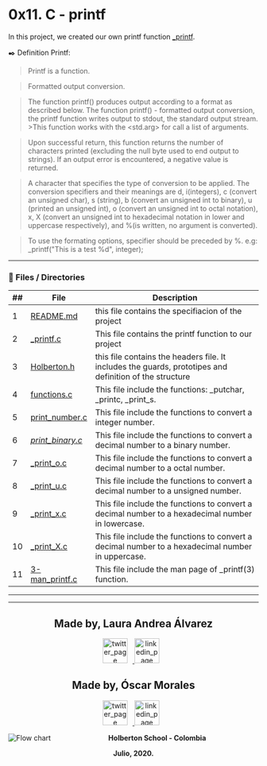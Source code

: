 # 0x11. C - printf

In this project, we created our own printf function [_printf](https://linux.die.net/man/3/printf).

:black_nib:  Definition Printf:


> Printf is a function.

>Formatted output conversion.

>The function printf() produces output according to a format as described below. The function printf() - formatted output conversion, the printf function writes output to stdout, the standard output stream. >This function works with the <std.arg> for call a list of arguments. 
           
>Upon successful return, this function returns the number of characters printed (excluding the null byte used to end output to strings). If an output error is encountered, a negative value is returned.

>A character that specifies the type of conversion to be applied. The conversion specifiers and their meanings are d, i(integers), c (convert an unsigned char), s (string), b (convert an unsigned int to binary), u (printed an unsigned int), o (convert an unsigned int to octal notation), x, X (convert an unsigned int to hexadecimal notation in lower and uppercase respectively), and %(is written, no argument is converted).

>To use the formating options, specifier should be preceded by %. e.g: _printf("This is a test %d", integer);
---
### :file_folder: Files / Directories 
##|File|Description
---|---|---
1|[README.md](https://github.com/oimoralest/printf/blob/master/README.md)|this file contains the specifiacion of the project
2|[_printf.c](https://github.com/oimoralest/printf/blob/master/_printf.c)|This file contains the printf function to our project
3|[Holberton.h](https://github.com/oimoralest/printf/blob/master/holberton.h)|this file contains the headers file. It includes the guards, prototipes and definition of the structure
4|[functions.c ](https://github.com/oimoralest/printf/blob/master/function.c)|This file include the functions: _putchar, _printc, _print_s.
5|[print_number.c](https://github.com/oimoralest/printf/blob/master/print_number.c)|This file include the functions to convert a integer number.
6|[_print_binary.c_](https://github.com/oimoralest/printf/blob/master/_print_binary.c)|This file include the functions to convert a decimal number to a binary number.
7|[_print_o.c ](https://github.com/oimoralest/printf/blob/master/_print_o.c)|This file include the functions to convert a decimal number to a octal number.
8|[_print_u.c](https://github.com/oimoralest/printf/blob/master/_print_u.c)|This file include the functions to convert a decimal number to a unsigned number.
9|[_print_x.c](https://github.com/oimoralest/printf/blob/master/_print_x.c)|This file include the functions to convert a decimal number to a hexadecimal number in lowercase.
10|[_print_X.c](https://github.com/oimoralest/printf/blob/master/_print_X.c)|This file include the functions to convert a decimal number to a hexadecimal number in uppercase.
11|[3-man_printf.c](https://github.com/oimoralest/printf/blob/master/man_3_printf)|This file include the man page of _printf(3) function.
---

---
<p align="center">
    <h2 align="center">Made by, Laura Andrea Álvarez</h2>
      <p align="center">
        <a href="https://twitter.com/apla02" target="_blank">
            <img alt="twitter_page" src="https://help.twitter.com/content/dam/help-twitter/brand/logo.png" style="float: center; margin-right: 10px" height="50" width="50">
        </a>
        <a href="https://www.linkedin.com/in/lauraandreaalvarezperez/" target="_blank">
            <img alt="linkedin_page" src="https://www.totalspecialfluids.com/sites/g/files/wompnd1206/f/menuimage/logo-linkedin.png" style="float: center; margin-right: 10px" height="50"  width="50">
        </a>
      </p>
</p>

<p align="center">
    <h2 align="center">Made by, Óscar Morales</h2>
      <p align="center">
        <a href="https://twitter.com/oi_moralest" target="_blank">
            <img alt="twitter_page" src="https://help.twitter.com/content/dam/help-twitter/brand/logo.png" style="float: center; margin-right: 10px" height="50" width="50">
        </a>
        <a href="https://www.linkedin.com/in/oscar-morales-7815501a4/" target="_blank">
            <img alt="linkedin_page" src="https://www.totalspecialfluids.com/sites/g/files/wompnd1206/f/menuimage/logo-linkedin.png" style="float: center; margin-right: 10px" height="50"  width="50">
        </a>
      </p>
</p>

<p align="center">
   <img src="https://www.holbertonschool.com/holberton-logo.png"
     alt="Flow chart"
     style="float: left; margin-right: 10px;">
</p>
<p align="center">
<b>Holberton School - Colombia<b><br>
</p>
<p align="center">
<b>Julio, 2020.<b>
</p>

